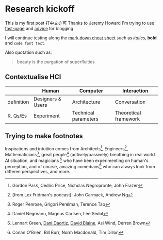 # Research kickoff

This is my first post 打中文亦可
Thanks to Jeremy Howard I'm trying to use [fast-page](https://www.fast.ai/posts/2020-01-16-fast_template.html) and [advice](https://www.fast.ai/posts/2019-05-13-blogging-advice.html) for blogging.

I will continue testing along the [mark down cheat sheet](https://www.markdownguide.org/cheat-sheet/) such as *italics*, **bold** and `code font text`.

Also quotation such as:
> beauty is the purgation of superfluities


## Contextualise HCI

| | Human | Computer | Interaction |
|-|-|-|-|
|definition| Designers & Users | Architecture | Conversation |
|R. Qs/Es| Experiment | Technical parameters | Theoretical framework |

## Trying to make footnotes
Inspirations and intuition comes from Architects[^1], Engineers[^2], Mathematicians[^3], great people[^4] (actively/passively) breathing in real world AI situation, and magicians [^5] who have been experimenting on human's perception, and of course, amazing comedians[^6] who can always look from differen perspectives, and more.

[^1]: Gordon Pask, Cedric Price, Nicholas Negropronte, John Frazer
[^2]: (from Lex Fridman's podcast): John Carmack, Andrew Ng 
[^3]: Roger Penrose, Grigori Perelman, Terence Tao
[^4]: Daniel Negreanu, Magnus Carlsen, Lee Sedol
[^5]: Lennart Green, [Dani Daortiz](https://www.youtube.com/watch?v=M9DbfYA2K0I), [David Blaine](https://www.youtube.com/watch?v=ifx9yA3Y9KA), Asi Wind, Derren Brown
[^6]: Conan O'Brien, Bill Burr, Norm Macdonald, Tim Dillon
